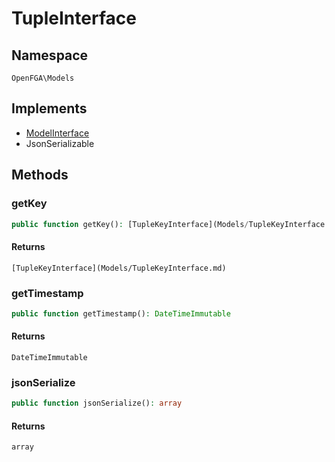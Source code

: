 # TupleInterface


## Namespace
`OpenFGA\Models`

## Implements
* [ModelInterface](Models/ModelInterface.md)
* JsonSerializable



## Methods
### getKey


```php
public function getKey(): [TupleKeyInterface](Models/TupleKeyInterface.md)
```



#### Returns
`[TupleKeyInterface](Models/TupleKeyInterface.md)`

### getTimestamp


```php
public function getTimestamp(): DateTimeImmutable
```



#### Returns
`DateTimeImmutable`

### jsonSerialize


```php
public function jsonSerialize(): array
```



#### Returns
`array`

